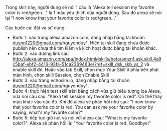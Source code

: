 Trong skill này, người dùng sẽ nói 1 câu là "Alexa tell session my favorite color is red/green..." là 1 màu yêu thích của người dùng. Sau đó alexa sẽ nói lại "I now know that your favorite color is red/green..."

Các bước cài đặt và sử dụng:
- Bước 1: vào trang alexa.amazon.com, đăng nhập bằng tài khoản duynn1220@gmail.com/nguyenduy1. Hiện tại skill đang chưa được publish nên chưa thể tìm kiếm và kích hoạt được bằng tài khoản khác.
- Bước 2: vào đường link sau http://alexa.amazon.com/spa/index.html#skills/beta/amzn1.ask.skill.4a9c5baf-ebf2-4416-93fa-51ca2369463e/?ref=skill_dsk_skb_ys_2 và enable skill đó. Hoặc vào tab Skill, chọn mục Your Skill ở phía bên phải màn hình, chọn skill Session, chọn Enable Skill
- Bước 3: vào trang echosim.io, đăng nhập bằng tài khoản duynn1220@gmail.com/nguyenduy1.
- Bước 4: thực hiện test skill trên bằng cách vừa giữ biểu tượng loa Alexa, vừa nói câu sau: "Alexa tell session my favorite color is red". Có thể thay màu khác vào câu đó. Khi đó alexa sẽ phản hồi như sau: "I now know that your favorite color is red. You can ask me your favorite color by saying, what's my favorite color?"
- Bước 5: tiếp tục giữ nút và nói với alexa câu: "What is my favorite color?". Alexa sẽ phản hồi là: "Your favorite color is red. Goodbye!"
